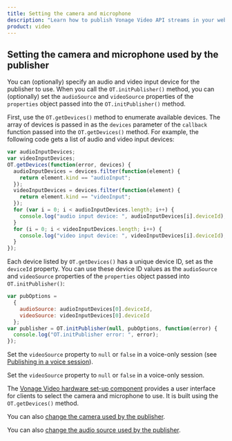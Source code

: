 ```yaml
---
title: Setting the camera and microphone
description: "Learn how to publish Vonage Video API streams in your web application. Once you have connected to a session, you can send video, audio, and messages by publishing a stream."
product: video
---
```


## Setting the camera and microphone used by the publisher

You can (optionally) specify an audio and video input device for the publisher to use. When you call the `OT.initPublisher()` method, you can (optionally) set the `audioSource` and `videoSource` properties of the `properties` object passed into the `OT.initPublisher()` method.

First, use the `OT.getDevices()` method to enumerate available devices. The array of devices is passed in as the `devices` parameter of the `callback` function passed into the `OT.getDevices()` method. For example, the following code gets a list of audio and video input devices:

```js
var audioInputDevices;
var videoInputDevices;
OT.getDevices(function(error, devices) {
  audioInputDevices = devices.filter(function(element) {
    return element.kind == "audioInput";
  });
  videoInputDevices = devices.filter(function(element) {
    return element.kind == "videoInput";
  });
  for (var i = 0; i < audioInputDevices.length; i++) {
    console.log("audio input device: ", audioInputDevices[i].deviceId);
  }
  for (i = 0; i < videoInputDevices.length; i++) {
    console.log("video input device: ", videoInputDevices[i].deviceId);
  }
});
```

Each device listed by `OT.getDevices()` has a unique device ID, set as the `deviceId` property. You can use these device ID values as the `audioSource` and `videoSource` properties of the `properties` object passed into `OT.initPublisher()`:

```js
var pubOptions =
  {
    audioSource: audioInputDevices[0].deviceId,
    videoSource: videoInputDevices[0].deviceId
  };
var publisher = OT.initPublisher(null, pubOptions, function(error) {
  console.log("OT.initPublisher error: ", error);
});
```

Set the `videoSource` property to `null` or `false` in a voice-only session (see [Publishing in a voice session](/video/tutorials/audio-video/video/audio-video/web/1-intro/javascript#publishing-in-a-voice-only-session)).

Set the `videoSource` property to `null` or `false` in a voice-only session.

The [Vonage Video hardware set-up component](/video/guides/hardware-setup) provides a user interface for clients to select the camera and microphone to use. It is built using the `OT.getDevices()` method.

<!-- OPT-TODO Note that you can also publish a screen-sharing stream — one in which the source is the client's screen, not a camera. For details, see [Screen sharing](/developer/guides/screen-sharing/js/). -->

You can also [change the camera used by the publisher](/video/tutorials/audio-video/video/audio-video/web/2-video-settings/javascript#publisher-cyclevideo).

You can also [change the audio source used by the publisher](/video/tutorials/audio-video/video/audio-video/web/3-audio-settings/javascript#switching-the-audio-source-used-by-a-publisher).
